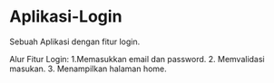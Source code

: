 # Aplikasi-Login
Sebuah Aplikasi dengan fitur login.

Alur Fitur Login:
1.Memasukkan email dan password.
2. Memvalidasi masukan.
3. Menampilkan halaman home.

